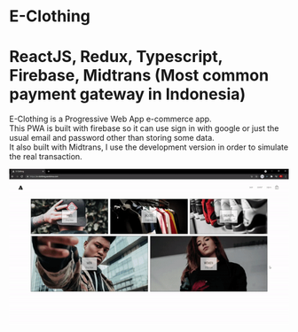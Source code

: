 # E-Clothing
# ReactJS, Redux, Typescript, Firebase, Midtrans (Most common payment gateway in Indonesia)

E-Clothing is a Progressive Web App e-commerce app.<br/>
This PWA is built with firebase so it can use sign in with google or just the usual email and password other than storing some data.<br/>
It also built with Midtrans, I use the development version in order to simulate the real transaction.

![alt text](https://github.com/asobima13/e-clothing/blob/main/src/e-clothing.gif?raw=true)
